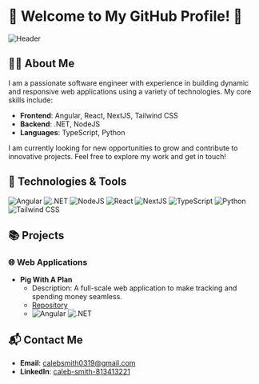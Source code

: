 # 🌟 Welcome to My GitHub Profile! 🌟

![Header](https://avatars.githubusercontent.com/u/174977949?s=400&u=f4f4f1ec837c19e2aeee8fae2bb43c809798d133&v=4)

## 👨‍💻 About Me

I am a passionate software engineer with experience in building dynamic and responsive web applications using a variety of technologies. My core skills include:

- **Frontend**: Angular, React, NextJS, Tailwind CSS
- **Backend**: .NET, NodeJS
- **Languages**: TypeScript, Python

I am currently looking for new opportunities to grow and contribute to innovative projects. Feel free to explore my work and get in touch!

## 🔧 Technologies & Tools

![Angular](https://img.shields.io/badge/-Angular-DD0031?style=flat&logo=angular&logoColor=white)
![.NET](https://img.shields.io/badge/-.NET-512BD4?style=flat&logo=.net&logoColor=white)
![NodeJS](https://img.shields.io/badge/-NodeJS-339933?style=flat&logo=node.js&logoColor=white)
![React](https://img.shields.io/badge/-React-61DAFB?style=flat&logo=react&logoColor=white)
![NextJS](https://img.shields.io/badge/-NextJS-000000?style=flat&logo=next.js&logoColor=white)
![TypeScript](https://img.shields.io/badge/-TypeScript-007ACC?style=flat&logo=typescript&logoColor=white)
![Python](https://img.shields.io/badge/-Python-3776AB?style=flat&logo=python&logoColor=white)
![Tailwind CSS](https://img.shields.io/badge/-Tailwind%20CSS-38B2AC?style=flat&logo=tailwind-css&logoColor=white)

## 📚 Projects

### 🌐 Web Applications

- **Pig With A Plan**
  - Description: A full-scale web application to make tracking and spending money seamless.
  - [Repository](https://github.com/calebsmith0619)
  - ![Angular](https://img.shields.io/badge/-Angular-DD0031?style=flat&logo=angular&logoColor=white) ![.NET](https://img.shields.io/badge/-.NET-512BD4?style=flat&logo=.net&logoColor=white)

## 📬 Contact Me

- **Email**: [calebsmith0319@gmail.com](mailto:calebsmith0319@gmail.com)
- **LinkedIn**: [caleb-smith-813413221]([https://linkedin.com/in/yourusername](https://www.linkedin.com/in/caleb-smith-813413221/))
